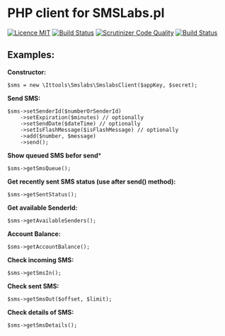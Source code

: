 PHP client for SMSLabs.pl
======
[![Licence MIT](https://img.shields.io/badge/License-MIT-blue.svg)](https://opensource.org/licenses/MIT)
[![Build Status](https://scrutinizer-ci.com/g/jpyzio/php-lib-smslab/badges/build.png?b=master)](https://scrutinizer-ci.com/g/jpyzio/php-lib-smslab/build-status/master)
[![Scrutinizer Code Quality](https://scrutinizer-ci.com/g/jpyzio/php-lib-smslab/badges/quality-score.png?b=master)](https://scrutinizer-ci.com/g/jpyzio/php-lib-smslab/?branch=master)
[![Build Status](https://travis-ci.org/jpyzio/php-lib-smslab.svg?branch=master)](https://travis-ci.org/jpyzio/php-lib-smslab)

Examples:
--
**Constructor:**
```
$sms = new \Ittools\Smslabs\SmslabsClient($appKey, $secret);
 ```

**Send SMS:**
```
$sms->setSenderId($numberOrSenderId)
    ->setExpiration($minutes) // optionally
    ->setSendDate($dateTime) // optionally
    ->setIsFlashMessage($isFlashMessage) // optionally
    ->add($number, $message)
    ->send();
```

**Show queued SMS befor send***
```
$sms->getSmsQueue();
```

**Get recently sent SMS status (use after send() method):**
```
$sms->getSentStatus();
```

**Get available SenderId:**
```
$sms->getAvailableSenders();
```

**Account Balance:**
```
$sms->getAccountBalance();
```

**Check incoming SMS:**
```
$sms->getSmsIn();
```

**Check sent SMS:**
```
$sms->getSmsOut($offset, $limit);
```

**Check details of SMS:**
```
$sms->getSmsDetails();
```
